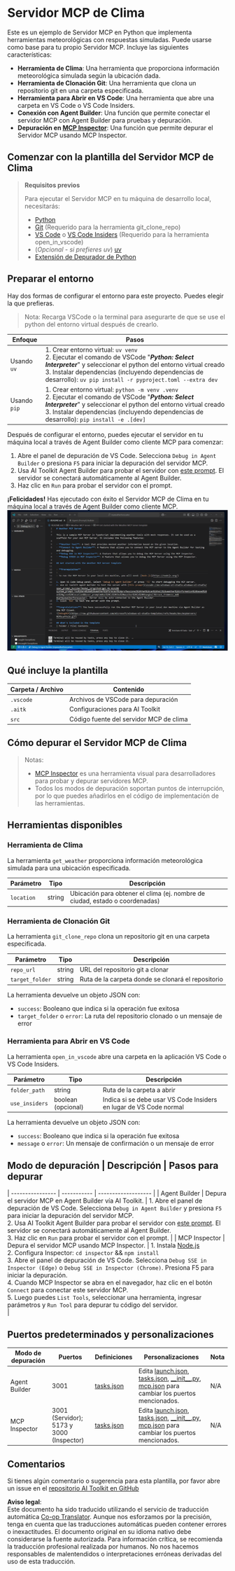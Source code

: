 <!--
CO_OP_TRANSLATOR_METADATA:
{
  "original_hash": "a3f252a62f059360855de5331a575898",
  "translation_date": "2025-07-14T08:50:22+00:00",
  "source_file": "10-StreamliningAIWorkflowsBuildingAnMCPServerWithAIToolkit/lab4/code/github_mcp_server/README.md",
  "language_code": "es"
}
-->
# Servidor MCP de Clima

Este es un ejemplo de Servidor MCP en Python que implementa herramientas meteorológicas con respuestas simuladas. Puede usarse como base para tu propio Servidor MCP. Incluye las siguientes características:

- **Herramienta de Clima**: Una herramienta que proporciona información meteorológica simulada según la ubicación dada.
- **Herramienta de Clonación Git**: Una herramienta que clona un repositorio git en una carpeta especificada.
- **Herramienta para Abrir en VS Code**: Una herramienta que abre una carpeta en VS Code o VS Code Insiders.
- **Conexión con Agent Builder**: Una función que permite conectar el servidor MCP con Agent Builder para pruebas y depuración.
- **Depuración en [MCP Inspector](https://github.com/modelcontextprotocol/inspector)**: Una función que permite depurar el Servidor MCP usando MCP Inspector.

## Comenzar con la plantilla del Servidor MCP de Clima

> **Requisitos previos**
>
> Para ejecutar el Servidor MCP en tu máquina de desarrollo local, necesitarás:
>
> - [Python](https://www.python.org/)
> - [Git](https://git-scm.com/) (Requerido para la herramienta git_clone_repo)
> - [VS Code](https://code.visualstudio.com/) o [VS Code Insiders](https://code.visualstudio.com/insiders/) (Requerido para la herramienta open_in_vscode)
> - (*Opcional - si prefieres uv*) [uv](https://github.com/astral-sh/uv)
> - [Extensión de Depurador de Python](https://marketplace.visualstudio.com/items?itemName=ms-python.debugpy)

## Preparar el entorno

Hay dos formas de configurar el entorno para este proyecto. Puedes elegir la que prefieras.

> Nota: Recarga VSCode o la terminal para asegurarte de que se use el python del entorno virtual después de crearlo.

| Enfoque | Pasos |
| -------- | ----- |
| Usando `uv` | 1. Crear entorno virtual: `uv venv` <br>2. Ejecutar el comando de VSCode "***Python: Select Interpreter***" y seleccionar el python del entorno virtual creado <br>3. Instalar dependencias (incluyendo dependencias de desarrollo): `uv pip install -r pyproject.toml --extra dev` |
| Usando `pip` | 1. Crear entorno virtual: `python -m venv .venv` <br>2. Ejecutar el comando de VSCode "***Python: Select Interpreter***" y seleccionar el python del entorno virtual creado<br>3. Instalar dependencias (incluyendo dependencias de desarrollo): `pip install -e .[dev]` |

Después de configurar el entorno, puedes ejecutar el servidor en tu máquina local a través de Agent Builder como cliente MCP para comenzar:
1. Abre el panel de depuración de VS Code. Selecciona `Debug in Agent Builder` o presiona `F5` para iniciar la depuración del servidor MCP.
2. Usa AI Toolkit Agent Builder para probar el servidor con [este prompt](../../../../../../../../../../open_prompt_builder). El servidor se conectará automáticamente al Agent Builder.
3. Haz clic en `Run` para probar el servidor con el prompt.

**¡Felicidades!** Has ejecutado con éxito el Servidor MCP de Clima en tu máquina local a través de Agent Builder como cliente MCP.  
![DebugMCP](https://raw.githubusercontent.com/microsoft/windows-ai-studio-templates/refs/heads/dev/mcpServers/mcp_debug.gif)

## Qué incluye la plantilla

| Carpeta / Archivo | Contenido                                   |
| ----------------- | ------------------------------------------ |
| `.vscode`         | Archivos de VSCode para depuración         |
| `.aitk`           | Configuraciones para AI Toolkit             |
| `src`             | Código fuente del servidor MCP de clima    |

## Cómo depurar el Servidor MCP de Clima

> Notas:
> - [MCP Inspector](https://github.com/modelcontextprotocol/inspector) es una herramienta visual para desarrolladores para probar y depurar servidores MCP.
> - Todos los modos de depuración soportan puntos de interrupción, por lo que puedes añadirlos en el código de implementación de las herramientas.

## Herramientas disponibles

### Herramienta de Clima  
La herramienta `get_weather` proporciona información meteorológica simulada para una ubicación especificada.

| Parámetro | Tipo   | Descripción                                      |
| --------- | ------ | ------------------------------------------------|
| `location` | string | Ubicación para obtener el clima (ej. nombre de ciudad, estado o coordenadas) |

### Herramienta de Clonación Git  
La herramienta `git_clone_repo` clona un repositorio git en una carpeta especificada.

| Parámetro      | Tipo   | Descripción                                  |
| -------------- | ------ | --------------------------------------------|
| `repo_url`     | string | URL del repositorio git a clonar             |
| `target_folder`| string | Ruta de la carpeta donde se clonará el repositorio |

La herramienta devuelve un objeto JSON con:  
- `success`: Booleano que indica si la operación fue exitosa  
- `target_folder` o `error`: La ruta del repositorio clonado o un mensaje de error  

### Herramienta para Abrir en VS Code  
La herramienta `open_in_vscode` abre una carpeta en la aplicación VS Code o VS Code Insiders.

| Parámetro     | Tipo    | Descripción                                  |
| ------------- | ------- | --------------------------------------------|
| `folder_path` | string  | Ruta de la carpeta a abrir                    |
| `use_insiders`| boolean (opcional) | Indica si se debe usar VS Code Insiders en lugar de VS Code normal |

La herramienta devuelve un objeto JSON con:  
- `success`: Booleano que indica si la operación fue exitosa  
- `message` o `error`: Un mensaje de confirmación o un mensaje de error  

## Modo de depuración | Descripción | Pasos para depurar  
| ---------------- | ----------- | ------------------- |
| Agent Builder    | Depura el servidor MCP en Agent Builder vía AI Toolkit. | 1. Abre el panel de depuración de VS Code. Selecciona `Debug in Agent Builder` y presiona `F5` para iniciar la depuración del servidor MCP.<br>2. Usa AI Toolkit Agent Builder para probar el servidor con [este prompt](../../../../../../../../../../open_prompt_builder). El servidor se conectará automáticamente al Agent Builder.<br>3. Haz clic en `Run` para probar el servidor con el prompt. |
| MCP Inspector   | Depura el servidor MCP usando MCP Inspector. | 1. Instala [Node.js](https://nodejs.org/)<br> 2. Configura Inspector: `cd inspector` && `npm install` <br> 3. Abre el panel de depuración de VS Code. Selecciona `Debug SSE in Inspector (Edge)` o `Debug SSE in Inspector (Chrome)`. Presiona F5 para iniciar la depuración.<br> 4. Cuando MCP Inspector se abra en el navegador, haz clic en el botón `Connect` para conectar este servidor MCP.<br> 5. Luego puedes `List Tools`, seleccionar una herramienta, ingresar parámetros y `Run Tool` para depurar tu código del servidor.<br> |

## Puertos predeterminados y personalizaciones

| Modo de depuración | Puertos                  | Definiciones                  | Personalizaciones                                                                 | Nota |
| ------------------ | ------------------------ | -----------------------------| -------------------------------------------------------------------------------- | -----|
| Agent Builder      | 3001                     | [tasks.json](../../../../../../10-StreamliningAIWorkflowsBuildingAnMCPServerWithAIToolkit/lab4/code/github_mcp_server/.vscode/tasks.json) | Edita [launch.json](../../../../../../10-StreamliningAIWorkflowsBuildingAnMCPServerWithAIToolkit/lab4/code/github_mcp_server/.vscode/launch.json), [tasks.json](../../../../../../10-StreamliningAIWorkflowsBuildingAnMCPServerWithAIToolkit/lab4/code/github_mcp_server/.vscode/tasks.json), [\_\_init\_\_.py](../../../../../../10-StreamliningAIWorkflowsBuildingAnMCPServerWithAIToolkit/lab4/code/github_mcp_server/src/__init__.py), [mcp.json](../../../../../../10-StreamliningAIWorkflowsBuildingAnMCPServerWithAIToolkit/lab4/code/github_mcp_server/.aitk/mcp.json) para cambiar los puertos mencionados. | N/A  |
| MCP Inspector      | 3001 (Servidor); 5173 y 3000 (Inspector) | [tasks.json](../../../../../../10-StreamliningAIWorkflowsBuildingAnMCPServerWithAIToolkit/lab4/code/github_mcp_server/.vscode/tasks.json) | Edita [launch.json](../../../../../../10-StreamliningAIWorkflowsBuildingAnMCPServerWithAIToolkit/lab4/code/github_mcp_server/.vscode/launch.json), [tasks.json](../../../../../../10-StreamliningAIWorkflowsBuildingAnMCPServerWithAIToolkit/lab4/code/github_mcp_server/.vscode/tasks.json), [\_\_init\_\_.py](../../../../../../10-StreamliningAIWorkflowsBuildingAnMCPServerWithAIToolkit/lab4/code/github_mcp_server/src/__init__.py), [mcp.json](../../../../../../10-StreamliningAIWorkflowsBuildingAnMCPServerWithAIToolkit/lab4/code/github_mcp_server/.aitk/mcp.json) para cambiar los puertos mencionados. | N/A  |

## Comentarios

Si tienes algún comentario o sugerencia para esta plantilla, por favor abre un issue en el [repositorio AI Toolkit en GitHub](https://github.com/microsoft/vscode-ai-toolkit/issues)

**Aviso legal**:  
Este documento ha sido traducido utilizando el servicio de traducción automática [Co-op Translator](https://github.com/Azure/co-op-translator). Aunque nos esforzamos por la precisión, tenga en cuenta que las traducciones automáticas pueden contener errores o inexactitudes. El documento original en su idioma nativo debe considerarse la fuente autorizada. Para información crítica, se recomienda la traducción profesional realizada por humanos. No nos hacemos responsables de malentendidos o interpretaciones erróneas derivadas del uso de esta traducción.